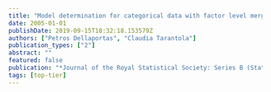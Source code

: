 ```yaml
---
title: "Model determination for categorical data with factor level merging"
date: 2005-01-01
publishDate: 2019-09-15T18:32:18.153579Z
authors: ["Petros Dellaportas", "Claudia Tarantola"]
publication_types: ["2"]
abstract: ""
featured: false
publication: "*Journal of the Royal Statistical Society: Series B (Statistical Methodology)*"
tags: [top-tier]
---
```


